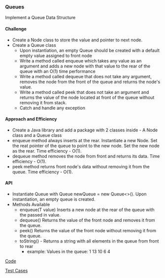 ### Queues
Implement a Queue Data Structure

#### Challenge
- Create a Node class to store the value and pointer to next node.
- Create a Queue class 
  - Upon instantiation, an empty Queue should be created with a default empty value assigned to front node
  - Write a method called enqueue which takes any value as an argument and adds a new node with that value to the rear of the queue with an O(1) time performance
  - Write a method called dequeue that does not take any argument, removes the node from the front of the queue and returns the node's value.
  - Write a method called peek that does not take an argument and returns the value of the node located at front of the queue without removing it from stack.
  - Catch and handle any exception

#### Approach and Efficiency
  - Create a Java library and add a package with 2 classes inside - A Node class and a Queue class
  - enqueue method always inserts at the rear. Instantiate a new Node. Set the reat pointer of the queue to point to the new node. Set the new node as the rear. Time efficiency - O(1).
  - dequeue method removes the node from front and returns its data. Time efficiency - O(1).
  - peek method returns front node's data without removing it from the queue. Time efficiency - O(1).
  
#### API
- Instantiate Queue with Queue<T> newQueue = new Queue<>(). Upon instantiation, an empty queue is created. 
- Methods Available
  - enqueue(T value) Inserts a new node at the rear of the queue with the passed in value.
  - dequeue() Returns the value of the front node and removes it from the queue. 
  - peek() Returns the value of the front node without removing it from the queue.
  - toString() - Returns a string with all elements in the queue from front to rear
    - example: Values in the queue: 1 13 10 6 4

[Code](https://github.com/gpadmapriya/data-structures-and-algorithms/tree/master/Data_Structures/src/main/java/datastructures/stacksandqueues)

[Test Cases](https://github.com/gpadmapriya/data-structures-and-algorithms/tree/master/Data_Structures/src/test/java/datastructures/stacksandqueues)